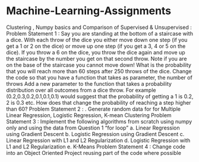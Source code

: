 # Machine-Learning-Assignments
Clustering , Numpy basics and Comparison of Supervised &amp; Unsupervised : Problem Statement 1 : Say you are standing at the bottom of a staircase with  a dice. With each throw of the dice you either move down one step (if you get a 1 or 2 on the dice) or move up one step (if you get a 3, 4 or 5 on the dice). If you throw a 6 on the dice, you throw the dice again and move up the staircase by the number you get on that second throw. Note if you are on the base of the staircase you cannot move down! What is the probability that you will reach more than 60 steps after 250 throws of the dice. Change the code so that you have a function that takes as parameter, the number of throws Add a new parameter to the function that takes a probability distribution over all outcomes from a dice throw. For example (0.2,0.3,0.2,0.1,0.1,0.1) would suggest that the probability of getting a 1 is 0.2, 2 is 0.3 etc. How does that change the probability of reaching a step higher than 60?  Problem Statement 2 : . Generate random data for for Multiple Linear Regression, Logistic Regression, K-mean Clustering  Problem Statement 3 : Implement the following algorithms from scratch using numpy only and using the data from Question 1 “for loop” a. Linear Regression using Gradient Descent b. Logistic Regression using Gradient Descent c. Linear Regression with L1 and L2 Regularization d. Logistic Regression with  L1 and L2 Regularization e. K-Means  Problem Statement 4 : Change code into an Object Oriented Project reusing part of the code where possible
